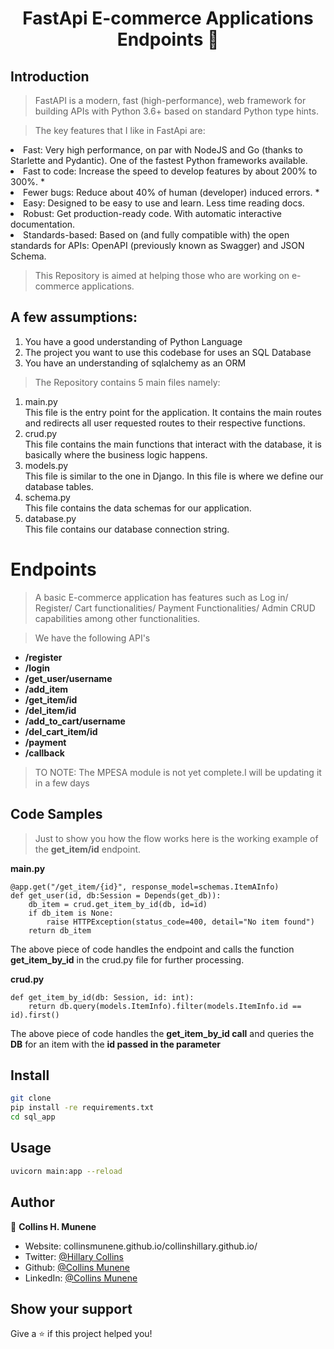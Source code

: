 <h1 align="center">FastApi E-commerce Applications Endpoints 👋</h1>

## Introduction

> FastAPI is a modern, fast (high-performance), web framework for building APIs with Python 3.6+ based on standard Python type hints.

>The key features that I like in FastApi are:
><ul>
<li>Fast: Very high performance, on par with NodeJS and Go (thanks to Starlette and Pydantic). One of the fastest Python frameworks available.</li>
<li>Fast to code: Increase the speed to develop features by about 200% to 300%. *</li>
<li>Fewer bugs: Reduce about 40% of human (developer) induced errors. *</li>
<li>Easy: Designed to be easy to use and learn. Less time reading docs.</li>
<li>Robust: Get production-ready code. With automatic interactive documentation.</li>
<li>Standards-based: Based on (and fully compatible with) the open standards for APIs: OpenAPI (previously known as Swagger) and JSON Schema.</li>
</ul>

>This Repository is aimed at helping those who are working on e-commerce applications.

 ## A few assumptions:
<ol>
<li>You have a good understanding of Python Language</li>
<li>The project you want to use this codebase for uses an SQL Database</li>
<li>You have an understanding of sqlalchemy as an ORM
</ol>

>The Repository contains 5 main files namely:
<ol>
<li>main.py</li>
This file is the entry point for the application. It contains the main routes and redirects all user requested routes to their respective functions.
<li>crud.py</li>
This file contains the main functions that interact with the database, it is basically where the business logic happens.
<li>models.py</li>
This file is similar to the one in Django. In this file is where we define our database tables.
<li>schema.py</li>
This file contains the data schemas for our application.
<li>database.py</li>
This file contains our database connection string.
</ol>

# Endpoints
>A basic E-commerce application has features such as Log in/ Register/ Cart functionalities/ Payment Functionalities/ Admin CRUD capabilities among other functionalities.

>We have the following API's
<ul>
<b><li>/register</li>
<li>/login</li>
<li>/get_user/username</li>
<li>/add_item</li>
<li>/get_item/id</li>
<li>/del_item/id</li>
<li>/add_to_cart/username</li>
<li>/del_cart_item/id</li>
<li>/payment</li>
<li>/callback</li></b>
</ul>

>TO NOTE: The MPESA module is not yet complete.I will be updating it in a few days



## Code Samples

> Just to show you how the flow works here is the working example of the <b>get_item/id</b> endpoint.

<b>main.py</b>
```
@app.get("/get_item/{id}", response_model=schemas.ItemAInfo)
def get_user(id, db:Session = Depends(get_db)):
    db_item = crud.get_item_by_id(db, id=id)
    if db_item is None:
        raise HTTPException(status_code=400, detail="No item found")
    return db_item
```

The above piece of code handles the endpoint and calls the function <b>get_item_by_id</b> in the crud.py file for further processing.

<b>crud.py</b>
```
def get_item_by_id(db: Session, id: int):
    return db.query(models.ItemInfo).filter(models.ItemInfo.id == id).first()
```
The above piece of code handles the <b>get_item_by_id call</b> and queries the <b>DB</b> for an item with the <b>id passed in the parameter</b>


## Install

```sh
git clone 
pip install -re requirements.txt
cd sql_app
```

## Usage

```sh
uvicorn main:app --reload
```

## Author

👤 **Collins H. Munene**

* Website: collinsmunene.github.io/collinshillary.github.io/
* Twitter: [@Hillary Collins](https://twitter.com/HillaryCollns)
* Github: [@Collins Munene](https://github.com/CollinsMunene)
* LinkedIn: [@Collins Munene](https://linkedin.com/in/collins-hillary-munene)

## Show your support

Give a ⭐️ if this project helped you!
